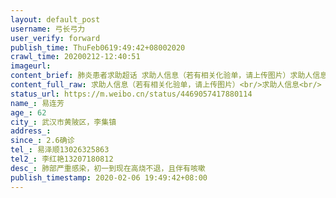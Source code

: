 ```yaml
---
layout: default_post
username: 弓长弓力
user_verify: forward
publish_time: ThuFeb0619:49:42+08002020
crawl_time: 20200212-12:40:51
imageurl: 
content_brief: 肺炎患者求助超话 求助人信息（若有相关化验单，请上传图片）求助人信息【姓名】易连芳【年龄】62【所在城市】武汉市黄陂区，李集镇【所在小区、社区】【患病时间】2.6确诊【联系方式】易泽顺 13026325863【其他紧急联系人】李红艳 13207180812【病情描述】肺部严重感染，初一到现在高烧 ...全文
content_full_raw: 求助人信息（若有相关化验单，请上传图片）<br/>求助人信息<br/>【姓名】易连芳<br/>【年龄】62<br/>【所在城市】武汉市黄陂区，李集镇<br/>【所在小区、社区】<br/>【患病时间】2.6确诊<br/>【联系方式】易泽顺13026325863<br/>【其他紧急联系人】李红艳13207180812<br/>【病情描述】肺部严重感染，初一到现在高烧不退，且伴有咳嗽
status_url: https://m.weibo.cn/status/4469057417880114
name_: 易连芳
age_: 62
city_: 武汉市黄陂区，李集镇
address_: 
since_: 2.6确诊
tel_: 易泽顺13026325863
tel2_: 李红艳13207180812
desc_: 肺部严重感染，初一到现在高烧不退，且伴有咳嗽
publish_timestamp: 2020-02-06 19:49:42+08:00
---
```

